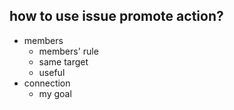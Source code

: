 ## how to use issue promote action?
- members
    + members' rule
    + same target
    + useful
- connection
    + my goal

